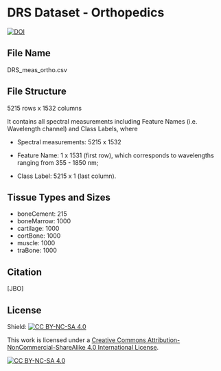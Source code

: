# DRS Dataset - Orthopedics
[![DOI](https://zenodo.org/badge/591001156.svg)](https://zenodo.org/badge/latestdoi/591001156)

## File Name
DRS_meas_ortho.csv

## File Structure
5215 rows x 1532 columns

It contains all spectral measurements including Feature Names (i.e. Wavelength channel) and Class Labels, where

- Spectral measurements: 5215 x 1532

- Feature Name: 1 x 1531 (first row), which corresponds to wavelengths ranging from 355 - 1850 nm;

- Class Label: 5215 x 1 (last column).

## Tissue Types and Sizes
- boneCement: 215
- boneMarrow: 1000
- cartilage: 1000
- cortBone: 1000
- muscle: 1000
- traBone: 1000

## Citation
[JBO]

## License
Shield: [![CC BY-NC-SA 4.0][cc-by-nc-sa-shield]][cc-by-nc-sa]

This work is licensed under a
[Creative Commons Attribution-NonCommercial-ShareAlike 4.0 International License][cc-by-nc-sa].

[![CC BY-NC-SA 4.0][cc-by-nc-sa-image]][cc-by-nc-sa]

[cc-by-nc-sa]: http://creativecommons.org/licenses/by-nc-sa/4.0/
[cc-by-nc-sa-image]: https://licensebuttons.net/l/by-nc-sa/4.0/88x31.png
[cc-by-nc-sa-shield]: https://img.shields.io/badge/License-CC%20BY--NC--SA%204.0-lightgrey.svg
